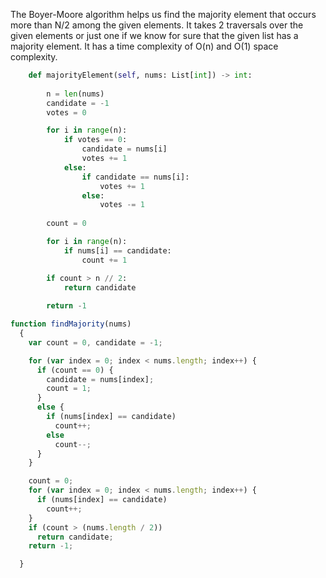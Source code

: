 The Boyer-Moore algorithm helps us find the majority element that occurs more than N/2 among the given elements. It takes 2 traversals over the given elements or just one if we know for sure that the given list has a majority element.
It has a time complexity of O(n) and O(1) space complexity.

```python
    def majorityElement(self, nums: List[int]) -> int:
        
        n = len(nums)
        candidate = -1
        votes = 0

        for i in range(n):
            if votes == 0:
                candidate = nums[i]
                votes += 1
            else:
                if candidate == nums[i]:
                    votes += 1
                else:
                    votes -= 1
        
        count = 0

        for i in range(n):
            if nums[i] == candidate:
                count += 1

        if count > n // 2:
            return candidate
        
        return -1     
```

```js
function findMajority(nums)
  {
    var count = 0, candidate = -1;

    for (var index = 0; index < nums.length; index++) {
      if (count == 0) {
        candidate = nums[index];
        count = 1;
      }
      else {
        if (nums[index] == candidate)
          count++;
        else
          count--;
      }
    }

    count = 0;
    for (var index = 0; index < nums.length; index++) {
      if (nums[index] == candidate)
        count++;
    }
    if (count > (nums.length / 2))
      return candidate;
    return -1;

  }
```
